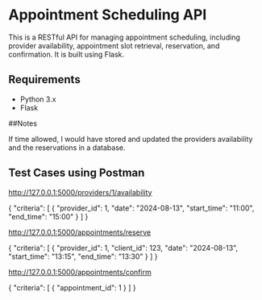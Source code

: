 # Appointment Scheduling API

This is a RESTful API for managing appointment scheduling, including provider availability, appointment slot retrieval, reservation, and confirmation. It is built using Flask.

## Requirements

- Python 3.x
- Flask

##Notes

If time allowed, I would have stored and updated the providers availability and the reservations in a database.



## Test Cases using Postman


http://127.0.0.1:5000/providers/1/availability

{
    "criteria": [
        {
            "provider_id": 1,
            "date": "2024-08-13",
            "start_time": "11:00",
            "end_time": "15:00"
        }
     ]
}


http://127.0.0.1:5000/appointments/reserve

{
    "criteria": [
        {
            "provider_id": 1,
            "client_id": 123,
            "date": "2024-08-13",
            "start_time": "13:15",
            "end_time": "13:30"
        }
     ]
}

http://127.0.0.1:5000/appointments/confirm

{
    "criteria": [
        {
            "appointment_id": 1
        }
     ]
}
